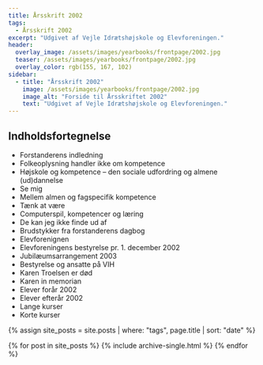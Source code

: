 ```yaml
---
title: Årsskrift 2002
tags:
  - Årsskrift 2002
excerpt: "Udgivet af Vejle Idrætshøjskole og Elevforeningen."
header:
  overlay_image: /assets/images/yearbooks/frontpage/2002.jpg
  teaser: /assets/images/yearbooks/frontpage/2002.jpg
  overlay_color: rgb(155, 167, 102)
sidebar:
  - title: "Årsskrift 2002"
    image: /assets/images/yearbooks/frontpage/2002.jpg
    image_alt: "Forside til Årsskriftet 2002"
    text: "Udgivet af Vejle Idrætshøjskole og Elevforeningen."
---
```


## Indholdsfortegnelse

- Forstanderens indledning
- Folkeoplysning handler ikke om kompetence
- Højskole og kompetence – den sociale udfordring og almene (ud)dannelse
- Se mig
- Mellem almen og fagspecifik kompetence
- Tænk at være
- Computerspil, kompetencer og læring
- De kan jeg ikke finde ud af
- Brudstykker fra forstanderens dagbog
- Elevforenignen
- Elevforeningens bestyrelse pr. 1. december 2002
- Jubilæumsarrangement 2003
- Bestyrelse og ansatte på VIH
- Karen Troelsen er død
- Karen in memorian
- Elever forår 2002
- Elever efterår 2002
- Lange kurser
- Korte kurser

{% assign site_posts = site.posts | where: "tags", page.title | sort: "date" %}

<div class="grid__wrapper">
  {% for post in site_posts %}
    {% include archive-single.html %}
  {% endfor %}
</div>
